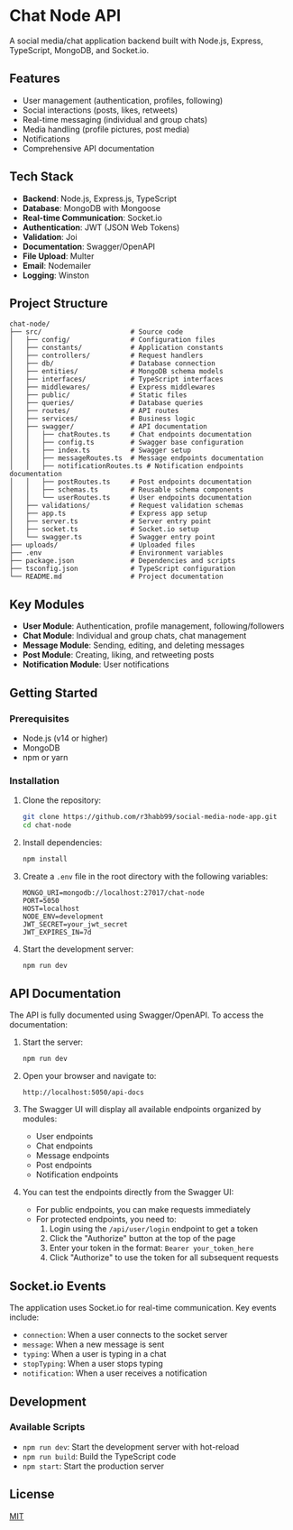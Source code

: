 # Chat Node API

A social media/chat application backend built with Node.js, Express, TypeScript, MongoDB, and Socket.io.

## Features

- User management (authentication, profiles, following)
- Social interactions (posts, likes, retweets)
- Real-time messaging (individual and group chats)
- Media handling (profile pictures, post media)
- Notifications
- Comprehensive API documentation

## Tech Stack

- **Backend**: Node.js, Express.js, TypeScript
- **Database**: MongoDB with Mongoose
- **Real-time Communication**: Socket.io
- **Authentication**: JWT (JSON Web Tokens)
- **Validation**: Joi
- **Documentation**: Swagger/OpenAPI
- **File Upload**: Multer
- **Email**: Nodemailer
- **Logging**: Winston

## Project Structure

```
chat-node/
├── src/                      # Source code
│   ├── config/               # Configuration files
│   ├── constants/            # Application constants
│   ├── controllers/          # Request handlers
│   ├── db/                   # Database connection
│   ├── entities/             # MongoDB schema models
│   ├── interfaces/           # TypeScript interfaces
│   ├── middlewares/          # Express middlewares
│   ├── public/               # Static files
│   ├── queries/              # Database queries
│   ├── routes/               # API routes
│   ├── services/             # Business logic
│   ├── swagger/              # API documentation
│   │   ├── chatRoutes.ts     # Chat endpoints documentation
│   │   ├── config.ts         # Swagger base configuration
│   │   ├── index.ts          # Swagger setup
│   │   ├── messageRoutes.ts  # Message endpoints documentation
│   │   ├── notificationRoutes.ts # Notification endpoints documentation
│   │   ├── postRoutes.ts     # Post endpoints documentation
│   │   ├── schemas.ts        # Reusable schema components
│   │   └── userRoutes.ts     # User endpoints documentation
│   ├── validations/          # Request validation schemas
│   ├── app.ts                # Express app setup
│   ├── server.ts             # Server entry point
│   ├── socket.ts             # Socket.io setup
│   └── swagger.ts            # Swagger entry point
├── uploads/                  # Uploaded files
├── .env                      # Environment variables
├── package.json              # Dependencies and scripts
├── tsconfig.json             # TypeScript configuration
└── README.md                 # Project documentation
```

## Key Modules

- **User Module**: Authentication, profile management, following/followers
- **Chat Module**: Individual and group chats, chat management
- **Message Module**: Sending, editing, and deleting messages
- **Post Module**: Creating, liking, and retweeting posts
- **Notification Module**: User notifications

## Getting Started

### Prerequisites

- Node.js (v14 or higher)
- MongoDB
- npm or yarn

### Installation

1. Clone the repository:
   ```bash
   git clone https://github.com/r3habb99/social-media-node-app.git
   cd chat-node
   ```

2. Install dependencies:
   ```bash
   npm install
   ```

3. Create a `.env` file in the root directory with the following variables:
   ```
   MONGO_URI=mongodb://localhost:27017/chat-node
   PORT=5050
   HOST=localhost
   NODE_ENV=development
   JWT_SECRET=your_jwt_secret
   JWT_EXPIRES_IN=7d
   ```

4. Start the development server:
   ```bash
   npm run dev
   ```

## API Documentation

The API is fully documented using Swagger/OpenAPI. To access the documentation:

1. Start the server:
   ```bash
   npm run dev
   ```

2. Open your browser and navigate to:
   ```
   http://localhost:5050/api-docs
   ```

3. The Swagger UI will display all available endpoints organized by modules:
   - User endpoints
   - Chat endpoints
   - Message endpoints
   - Post endpoints
   - Notification endpoints

4. You can test the endpoints directly from the Swagger UI:
   - For public endpoints, you can make requests immediately
   - For protected endpoints, you need to:
     1. Login using the `/api/user/login` endpoint to get a token
     2. Click the "Authorize" button at the top of the page
     3. Enter your token in the format: `Bearer your_token_here`
     4. Click "Authorize" to use the token for all subsequent requests

## Socket.io Events

The application uses Socket.io for real-time communication. Key events include:

- `connection`: When a user connects to the socket server
- `message`: When a new message is sent
- `typing`: When a user is typing in a chat
- `stopTyping`: When a user stops typing
- `notification`: When a user receives a notification

## Development

### Available Scripts

- `npm run dev`: Start the development server with hot-reload
- `npm run build`: Build the TypeScript code
- `npm start`: Start the production server

## License

[MIT](LICENSE)

